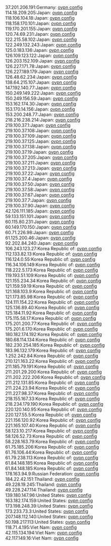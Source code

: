 37.201.206.191:Germany: [ovpn config](vpn/37_201_206_191.ovpn)  
114.18.209.205:Japan: [ovpn config](vpn/114_18_209_205.ovpn)  
118.106.104.18:Japan: [ovpn config](vpn/118_106_104_18.ovpn)  
118.158.170.101:Japan: [ovpn config](vpn/118_158_170_101.ovpn)  
119.170.201.155:Japan: [ovpn config](vpn/119_170_201_155.ovpn)  
120.74.69.231:Japan: [ovpn config](vpn/120_74_69_231.ovpn)  
122.215.58.102:Japan: [ovpn config](vpn/122_215_58_102.ovpn)  
122.249.132.243:Japan: [ovpn config](vpn/122_249_132_243.ovpn)  
125.0.183.136:Japan: [ovpn config](vpn/125_0_183_136.ovpn)  
126.109.123.122:Japan: [ovpn config](vpn/126_109_123_122.ovpn)  
126.203.152.109:Japan: [ovpn config](vpn/126_203_152_109.ovpn)  
126.227.171.78:Japan: [ovpn config](vpn/126_227_171_78.ovpn)  
126.227.189.179:Japan: [ovpn config](vpn/126_227_189_179.ovpn)  
126.48.62.234:Japan: [ovpn config](vpn/126_48_62_234.ovpn)  
138.64.215.107:Japan: [ovpn config](vpn/138_64_215_107.ovpn)  
147.192.140.77:Japan: [ovpn config](vpn/147_192_140_77.ovpn)  
150.249.149.222:Japan: [ovpn config](vpn/150_249_149_222.ovpn)  
150.249.156.59:Japan: [ovpn config](vpn/150_249_156_59.ovpn)  
153.162.174.30:Japan: [ovpn config](vpn/153_162_174_30.ovpn)  
153.170.14.156:Japan: [ovpn config](vpn/153_170_14_156.ovpn)  
153.200.248.77:Japan: [ovpn config](vpn/153_200_248_77.ovpn)  
218.216.238.214:Japan: [ovpn config](vpn/218_216_238_214.ovpn)  
219.100.37.1:Japan: [ovpn config](vpn/219_100_37_1.ovpn)  
219.100.37.108:Japan: [ovpn config](vpn/219_100_37_108.ovpn)  
219.100.37.109:Japan: [ovpn config](vpn/219_100_37_109.ovpn)  
219.100.37.125:Japan: [ovpn config](vpn/219_100_37_125.ovpn)  
219.100.37.138:Japan: [ovpn config](vpn/219_100_37_138.ovpn)  
219.100.37.19:Japan: [ovpn config](vpn/219_100_37_19.ovpn)  
219.100.37.205:Japan: [ovpn config](vpn/219_100_37_205.ovpn)  
219.100.37.211:Japan: [ovpn config](vpn/219_100_37_211.ovpn)  
219.100.37.213:Japan: [ovpn config](vpn/219_100_37_213.ovpn)  
219.100.37.22:Japan: [ovpn config](vpn/219_100_37_22.ovpn)  
219.100.37.4:Japan: [ovpn config](vpn/219_100_37_4.ovpn)  
219.100.37.50:Japan: [ovpn config](vpn/219_100_37_50.ovpn)  
219.100.37.58:Japan: [ovpn config](vpn/219_100_37_58.ovpn)  
219.100.37.67:Japan: [ovpn config](vpn/219_100_37_67.ovpn)  
219.100.37.7:Japan: [ovpn config](vpn/219_100_37_7.ovpn)  
219.100.37.90:Japan: [ovpn config](vpn/219_100_37_90.ovpn)  
42.126.111.185:Japan: [ovpn config](vpn/42_126_111_185.ovpn)  
59.133.151.101:Japan: [ovpn config](vpn/59_133_151_101.ovpn)  
60.115.80.231:Japan: [ovpn config](vpn/60_115_80_231.ovpn)  
60.149.170.150:Japan: [ovpn config](vpn/60_149_170_150.ovpn)  
60.71.226.98:Japan: [ovpn config](vpn/60_71_226_98.ovpn)  
61.125.200.46:Japan: [ovpn config](vpn/61_125_200_46.ovpn)  
92.202.84.240:Japan: [ovpn config](vpn/92_202_84_240.ovpn)  
106.243.123.27:Korea Republic of: [ovpn config](vpn/106_243_123_27.ovpn)  
112.133.82.13:Korea Republic of: [ovpn config](vpn/112_133_82_13.ovpn)  
116.124.0.55:Korea Republic of: [ovpn config](vpn/116_124_0_55.ovpn)  
116.34.106.149:Korea Republic of: [ovpn config](vpn/116_34_106_149.ovpn)  
118.222.5.173:Korea Republic of: [ovpn config](vpn/118_222_5_173.ovpn)  
119.193.51.109:Korea Republic of: [ovpn config](vpn/119_193_51_109.ovpn)  
121.155.234.34:Korea Republic of: [ovpn config](vpn/121_155_234_34.ovpn)  
121.159.59.19:Korea Republic of: [ovpn config](vpn/121_159_59_19.ovpn)  
121.168.103.9:Korea Republic of: [ovpn config](vpn/121_168_103_9.ovpn)  
121.173.85.98:Korea Republic of: [ovpn config](vpn/121_173_85_98.ovpn)  
124.111.154.22:Korea Republic of: [ovpn config](vpn/124_111_154_22.ovpn)  
125.136.89.40:Korea Republic of: [ovpn config](vpn/125_136_89_40.ovpn)  
125.184.11.92:Korea Republic of: [ovpn config](vpn/125_184_11_92.ovpn)  
175.115.58.17:Korea Republic of: [ovpn config](vpn/175_115_58_17.ovpn)  
175.201.200.77:Korea Republic of: [ovpn config](vpn/175_201_200_77.ovpn)  
175.201.6.170:Korea Republic of: [ovpn config](vpn/175_201_6_170.ovpn)  
180.182.174.192:Korea Republic of: [ovpn config](vpn/180_182_174_192.ovpn)  
180.68.114.134:Korea Republic of: [ovpn config](vpn/180_68_114_134.ovpn)  
182.230.254.185:Korea Republic of: [ovpn config](vpn/182_230_254_185.ovpn)  
183.96.132.179:Korea Republic of: [ovpn config](vpn/183_96_132_179.ovpn)  
1.252.242.84:Korea Republic of: [ovpn config](vpn/1_252_242_84.ovpn)  
210.121.163.22:Korea Republic of: [ovpn config](vpn/210_121_163_22.ovpn)  
211.185.79.191:Korea Republic of: [ovpn config](vpn/211_185_79_191.ovpn)  
211.201.29.200:Korea Republic of: [ovpn config](vpn/211_201_29_200.ovpn)  
211.202.222.206:Korea Republic of: [ovpn config](vpn/211_202_222_206.ovpn)  
211.212.131.85:Korea Republic of: [ovpn config](vpn/211_212_131_85.ovpn)  
211.224.23.94:Korea Republic of: [ovpn config](vpn/211_224_23_94.ovpn)  
211.227.98.37:Korea Republic of: [ovpn config](vpn/211_227_98_37.ovpn)  
218.155.167.33:Korea Republic of: [ovpn config](vpn/218_155_167_33.ovpn)  
218.234.179.190:Korea Republic of: [ovpn config](vpn/218_234_179_190.ovpn)  
220.120.140.95:Korea Republic of: [ovpn config](vpn/220_120_140_95.ovpn)  
220.127.55.5:Korea Republic of: [ovpn config](vpn/220_127_55_5.ovpn)  
221.156.120.92:Korea Republic of: [ovpn config](vpn/221_156_120_92.ovpn)  
221.165.107.40:Korea Republic of: [ovpn config](vpn/221_165_107_40.ovpn)  
58.123.10.217:Korea Republic of: [ovpn config](vpn/58_123_10_217.ovpn)  
58.126.52.73:Korea Republic of: [ovpn config](vpn/58_126_52_73.ovpn)  
58.228.163.79:Korea Republic of: [ovpn config](vpn/58_228_163_79.ovpn)  
61.75.185.206:Korea Republic of: [ovpn config](vpn/61_75_185_206.ovpn)  
61.76.106.44:Korea Republic of: [ovpn config](vpn/61_76_106_44.ovpn)  
61.79.238.113:Korea Republic of: [ovpn config](vpn/61_79_238_113.ovpn)  
61.84.148.185:Korea Republic of: [ovpn config](vpn/61_84_148_185.ovpn)  
61.84.148.185:Korea Republic of: [ovpn config](vpn/61_84_148_185.ovpn)  
178.163.94.9:Russian Federation: [ovpn config](vpn/178_163_94_9.ovpn)  
184.22.42.151:Thailand: [ovpn config](vpn/184_22_42_151.ovpn)  
49.228.19.245:Thailand: [ovpn config](vpn/49_228_19_245.ovpn)  
49.228.247.114:Thailand: [ovpn config](vpn/49_228_247_114.ovpn)  
139.180.147.96:United States: [ovpn config](vpn/139_180_147_96.ovpn)  
163.182.174.159:United States: [ovpn config](vpn/163_182_174_159.ovpn)  
173.198.248.39:United States: [ovpn config](vpn/173_198_248_39.ovpn)  
173.233.73.3:United States: [ovpn config](vpn/173_233_73_3.ovpn)  
207.148.112.140:United States: [ovpn config](vpn/207_148_112_140.ovpn)  
50.198.217.113:United States: [ovpn config](vpn/50_198_217_113.ovpn)  
118.71.4.195:Viet Nam: [ovpn config](vpn/118_71_4_195.ovpn)  
42.115.134.194:Viet Nam: [ovpn config](vpn/42_115_134_194.ovpn)  
42.117.149.16:Viet Nam: [ovpn config](vpn/42_117_149_16.ovpn)  
